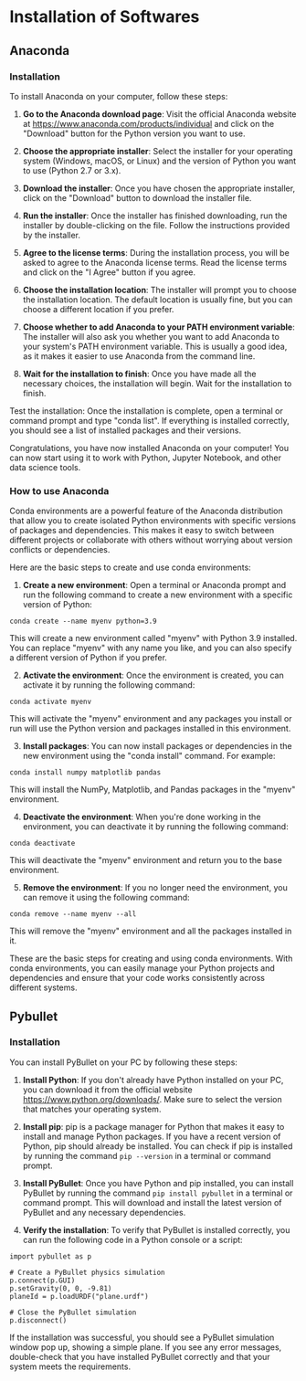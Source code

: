 # Installation of Softwares

## Anaconda
### Installation
To install Anaconda on your computer, follow these steps:

1. **Go to the Anaconda download page**: Visit the official Anaconda website at https://www.anaconda.com/products/individual and click on the "Download" button for the Python version you want to use.

2. **Choose the appropriate installer**: Select the installer for your operating system (Windows, macOS, or Linux) and the version of Python you want to use (Python 2.7 or 3.x).

3. **Download the installer**: Once you have chosen the appropriate installer, click on the "Download" button to download the installer file.

4. **Run the installer**: Once the installer has finished downloading, run the installer by double-clicking on the file. Follow the instructions provided by the installer.

5. **Agree to the license terms**: During the installation process, you will be asked to agree to the Anaconda license terms. Read the license terms and click on the "I Agree" button if you agree.

6. **Choose the installation location**: The installer will prompt you to choose the installation location. The default location is usually fine, but you can choose a different location if you prefer.

7. **Choose whether to add Anaconda to your PATH environment variable**: The installer will also ask you whether you want to add Anaconda to your system's PATH environment variable. This is usually a good idea, as it makes it easier to use Anaconda from the command line.

8. **Wait for the installation to finish**: Once you have made all the necessary choices, the installation will begin. Wait for the installation to finish.

Test the installation: Once the installation is complete, open a terminal or command prompt and type "conda list". If everything is installed correctly, you should see a list of installed packages and their versions.

Congratulations, you have now installed Anaconda on your computer! You can now start using it to work with Python, Jupyter Notebook, and other data science tools.

### How to use Anaconda
Conda environments are a powerful feature of the Anaconda distribution that allow you to create isolated Python environments with specific versions of packages and dependencies. This makes it easy to switch between different projects or collaborate with others without worrying about version conflicts or dependencies.

Here are the basic steps to create and use conda environments:

1. **Create a new environment**: Open a terminal or Anaconda prompt and run the following command to create a new environment with a specific version of Python:
```
conda create --name myenv python=3.9
```
This will create a new environment called "myenv" with Python 3.9 installed. You can replace "myenv" with any name you like, and you can also specify a different version of Python if you prefer.

2. **Activate the environment**: Once the environment is created, you can activate it by running the following command:
```
conda activate myenv
```
This will activate the "myenv" environment and any packages you install or run will use the Python version and packages installed in this environment.

3. **Install packages**: You can now install packages or dependencies in the new environment using the "conda install" command. For example:
```
conda install numpy matplotlib pandas
```
This will install the NumPy, Matplotlib, and Pandas packages in the "myenv" environment.

4. **Deactivate the environment**: When you're done working in the environment, you can deactivate it by running the following command:
```
conda deactivate
```
This will deactivate the "myenv" environment and return you to the base environment.

5. **Remove the environment**: If you no longer need the environment, you can remove it using the following command:
```
conda remove --name myenv --all
```
This will remove the "myenv" environment and all the packages installed in it.

These are the basic steps for creating and using conda environments. With conda environments, you can easily manage your Python projects and dependencies and ensure that your code works consistently across different systems.

## Pybullet
### Installation

You can install PyBullet on your PC by following these steps:

1. **Install Python**: If you don't already have Python installed on your PC, you can download it from the official website https://www.python.org/downloads/. Make sure to select the version that matches your operating system.

2. **Install pip**: pip is a package manager for Python that makes it easy to install and manage Python packages. If you have a recent version of Python, pip should already be installed. You can check if pip is installed by running the command `pip --version` in a terminal or command prompt.

3. **Install PyBullet**: Once you have Python and pip installed, you can install PyBullet by running the command `pip install pybullet` in a terminal or command prompt. This will download and install the latest version of PyBullet and any necessary dependencies.

4. **Verify the installation**: To verify that PyBullet is installed correctly, you can run the following code in a Python console or a script:

```
import pybullet as p

# Create a PyBullet physics simulation
p.connect(p.GUI)
p.setGravity(0, 0, -9.81)
planeId = p.loadURDF("plane.urdf")

# Close the PyBullet simulation
p.disconnect()
```
If the installation was successful, you should see a PyBullet simulation window pop up, showing a simple plane. If you see any error messages, double-check that you have installed PyBullet correctly and that your system meets the requirements.
